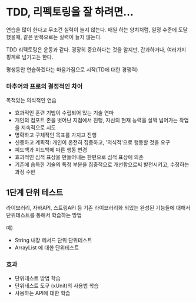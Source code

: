 # TDD, 리펙토링을 잘 하려면...

연습을 많이 한다고 무조건 실력이 늘지 않는다.
매일 하는 양치처럼, 일정 수준에 도달했을때, 같은 반복으로는 실력이 늘지 않는다.

TDD 리펙토링은 운동과 같다.
굉장히 중요하다는 것을 알지만, 간과하거나, 여러가지 핑계로 넘기고는 한다.

평생동안 연습하겠다는 마음가짐으로 시작(TD에 대한 경쟁력)

### 마추어와 프로의 결정적인 차이
목적있는 의식적인 연습

* 효과적인 훈련 기법이 수립되어 있는 기술 연마
* 개인의 컴포트 존을 벗어난 지점에서 진행, 자신의 현재 능력을 살짝 넘어가는 작업을 지속적으로 시도
* 명확하고 구체적인 목표를 가지고 진행
* 신중하고 계획적: 개인이 온전히 집중하고, '의식적'으로 행동할 것을 요구
* 피드백과 피드백에 따른 행동 변경
* 효과적인 심적 표상을 만들어내는 한편으로 심적 표상에 의존
* 기존에 습득한 기술의 특정 부분을 집중적으로 개선함으로써 발전시키고, 수정하는 과정 수반

## 1단계 단위 테스트
라이브러리, 자바API, 스트링API 등 기존 라이브러리화 되있는 완성된 기능들에 대해서 단위테스트를 통해서 학습하는 방법

예)

* String 내장 메서드 단위 단위테스트
* ArrayList 에 대한 단위테스트

### 효과
* 단위테스트 방법 학습
* 단위테스트 도구 (xUnit)의 사용법 학습
* 사용하는 API에 대한 학습
